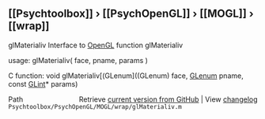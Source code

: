 ## [[Psychtoolbox]] &#8250; [[PsychOpenGL]] &#8250; [[MOGL]] &#8250; [[wrap]]

glMaterialiv  Interface to [OpenGL](OpenGL) function glMaterialiv  
  
usage:  glMaterialiv( face, pname, params )  
  
C function:  void glMaterialiv[(GLenum]((GLenum) face, [GLenum](GLenum) pname, const [GLint](GLint)\* params)  




<div class="code_header" style="text-align:right;">
  <span style="float:left;">Path&nbsp;&nbsp;</span> <span class="counter">Retrieve <a href=
  "https://raw.github.com/Psychtoolbox-3/Psychtoolbox-3/beta/Psychtoolbox/PsychOpenGL/MOGL/wrap/glMaterialiv.m">current version from GitHub</a> | View <a href=
  "https://github.com/Psychtoolbox-3/Psychtoolbox-3/commits/beta/Psychtoolbox/PsychOpenGL/MOGL/wrap/glMaterialiv.m">changelog</a></span>
</div>
<div class="code">
  <code>Psychtoolbox/PsychOpenGL/MOGL/wrap/glMaterialiv.m</code>
</div>

